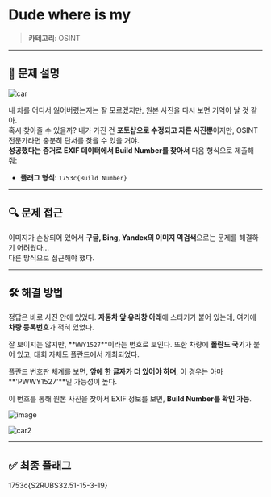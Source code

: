 # Dude where is my

> **카테고리**: OSINT  

---

## 🧩 문제 설명

![car](https://github.com/user-attachments/assets/1df28d0f-f66b-4b22-ad2b-ccdab1dcef8e)


내 차를 어디서 잃어버렸는지는 잘 모르겠지만, 원본 사진을 다시 보면 기억이 날 것 같아.  
혹시 찾아줄 수 있을까? 내가 가진 건 **포토샵으로 수정되고 자른 사진뿐**이지만, OSINT 전문가라면 충분히 단서를 찾을 수 있을 거야.  
**성공했다는 증거로 EXIF 데이터에서 Build Number를 찾아서** 다음 형식으로 제출해 줘:

- **플래그 형식**: `1753c{Build Number}`

---

## 🔍 문제 접근

이미지가 손상되어 있어서 **구글, Bing, Yandex의 이미지 역검색**으로는 문제를 해결하기 어려웠다...  
다른 방식으로 접근해야 했다.

---

## 🛠️ 해결 방법

정답은 바로 사진 안에 있었다.
**자동차 앞 유리창 아래**에 스티커가 붙어 있는데, 여기에 **차량 등록번호**가 적혀 있었다.

잘 보이지는 않지만, **`WWY1527`**이라는 번호로 보인다.
또한 차량에 **폴란드 국기**가 붙어 있고, 대회 자체도 폴란드에서 개최되었다.

폴란드 번호판 체계를 보면, **앞에 한 글자가 더 있어야 하며**, 이 경우는 아마 **'PWWY1527'**일 가능성이 높다.

이 번호를 통해 원본 사진을 찾아서 EXIF 정보를 보면, **Build Number를 확인 가능**.

![image](https://github.com/user-attachments/assets/91dfb859-179e-481d-91b5-806ba4c96654)

![car2](https://github.com/user-attachments/assets/99b27e97-b41f-41d9-80d6-17312c876500)

---

## ✅ 최종 플래그
1753c{S2RUBS32.51-15-3-19}
